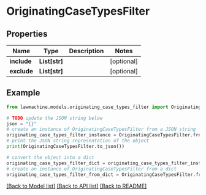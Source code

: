 # OriginatingCaseTypesFilter


## Properties

Name | Type | Description | Notes
------------ | ------------- | ------------- | -------------
**include** | **List[str]** |  | [optional] 
**exclude** | **List[str]** |  | [optional] 

## Example

```python
from lawmachine.models.originating_case_types_filter import OriginatingCaseTypesFilter

# TODO update the JSON string below
json = "{}"
# create an instance of OriginatingCaseTypesFilter from a JSON string
originating_case_types_filter_instance = OriginatingCaseTypesFilter.from_json(json)
# print the JSON string representation of the object
print(OriginatingCaseTypesFilter.to_json())

# convert the object into a dict
originating_case_types_filter_dict = originating_case_types_filter_instance.to_dict()
# create an instance of OriginatingCaseTypesFilter from a dict
originating_case_types_filter_from_dict = OriginatingCaseTypesFilter.from_dict(originating_case_types_filter_dict)
```
[[Back to Model list]](../README.md#documentation-for-models) [[Back to API list]](../README.md#documentation-for-api-endpoints) [[Back to README]](../README.md)


